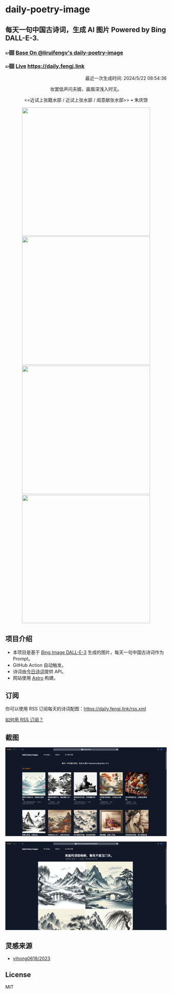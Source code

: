 
# daily-poetry-image

## 每天一句中国古诗词，生成 AI 图片 Powered by Bing DALL-E-3.

### 👉🏽 [Base On @liruifengv's daily-poetry-image](https://github.com/liruifengv/daily-poetry-image)

### 👉🏽 [Live](https://daily.fengj.link) https://daily.fengj.link

<p align="right">
  最近一次生成时间: 2024/5/22 08:54:36
</p>
<p align="center">
妆罢低声问夫婿，画眉深浅入时无。
</p>
<p align="center">
<<近试上张籍水部 / 近试上张水部 / 闺意献张水部>> • 朱庆馀
</p>
<p align="center">
<img src="https://tse3.mm.bing.net/th/id/OIG2.YrE1deRAOgffFCjCWzBQ" height="400" width="400" />
<img src="https://tse4.mm.bing.net/th/id/OIG2.Ib1_HIyhopV24VNWiFY9" height="400" width="400" />
<img src="https://tse3.mm.bing.net/th/id/OIG2.zSomppO7BnUa8zx5s.KS" height="400" width="400" />
<img src="https://tse1.mm.bing.net/th/id/OIG2.T0UI4B8gHRhiTZRF9MFG" height="400" width="400" />
</p>

## 项目介绍

-   本项目是基于 [Bing Image DALL-E-3](https://www.bing.com/images/create) 生成的图片，每天一句中国古诗词作为 Prompt。
-   GitHub Action 自动触发。
-   诗词由[今日诗词](https://www.jinrishici.com/)提供 API。
-   网站使用 [Astro](https://astro.build) 构建。

## 订阅

你可以使用 RSS 订阅每天的诗词配图：https://daily.fengj.link/rss.xml

[如何用 RSS 订阅？](https://zhuanlan.zhihu.com/p/55026716)

## 截图

![图片列表](./screenshots/Snipaste_2023-12-28_21-00-26.png)

![图片详情](./screenshots/Snipaste_2023-12-28_21-00-53.png)

## 灵感来源

-   [yihong0618/2023](https://github.com/yihong0618/2023)

## License

MIT

